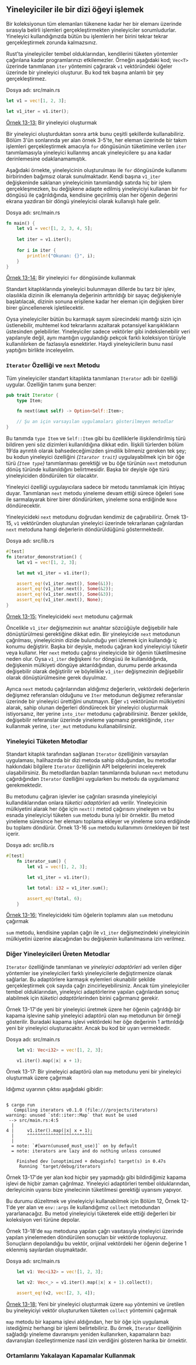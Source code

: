 ## Yineleyiciler ile bir dizi öğeyi işlemek
Bir koleksiyonun tüm elemanları tükenene kadar her bir elemanı üzerinde sırasıyla belirli işlemleri gerçekleştirmekten yineleyiciler sorumludurlar. Yineleyici kullandığınızda bütün bu işlemlerin her birini tekrar tekrar gerçekleştirmek zorunda kalmazsınız.

Rust'ta yineleyiciler tembel olduklarından, kendilerini tüketen yöntemler çağırılana kadar programlarınızı etkilemezler. Örneğin aşağıdaki kod; `Vec<T>` üzerinde tanımlanan `iter` yöntemini çağırarak `v1` vektöründeki öğeler üzerinde bir yineleyici oluşturur. Bu kod tek başına anlamlı bir şey gerçekleştirmez.

Dosya adı: src/main.rs
```Rust
let v1 = vec![1, 2, 3];

let v1_iter = v1.iter();
````
[Örnek 13-13:](https://play.rust-lang.org/?version=stable&mode=debug&edition=2018&gist=52bd47f729da130719a194242eb2dbb2) Bir yineleyici oluşturmak

Bir yineleyici oluşturduktan sonra artık bunu çeşitli şekillerde kullanabiliriz. Bölüm 3'ün sonlarında yer alan örnek 3-5'te, her eleman üzerinde bir takım işlemleri gerçekleştirmek amacıyla `for` döngüsünün tüketimine verilen `iter` tanımlamasıyla yineleyici kullanmış ancak  yineleyicilere şu ana kadar derinlemesine odaklanamamıştık.

Aşağıdaki örnekte, yineleyicinin oluşturulması ile `for` döngüsünde kullanımı birbirinden bağımsız olarak sunulmaktadır. Kendi başına `v1_iter` değişkeninde saklanan yineleyicinin tanımlandığı satırda hiç bir işlem gerçekleşmezken, bu değişkene adapte edilmiş yineleyiciyi kullanan bir `for` döngüsü ile çağrıldığında, kendisine geçirilmiş olan her öğenin değerini ekrana yazdıran bir döngü yineleyicisi olarak kullanışlı hale gelir.

Dosya adı: src/main.rs
```Rust
fn main() {
    let v1 = vec![1, 2, 3, 4, 5];
    
    let iter = v1.iter();
    
    for i in iter {
        println!("Okunan: {}", i);
    }
}
````
[Örnek 13-14:](https://play.rust-lang.org/?version=stable&mode=debug&edition=2018&gist=329f8b44fc0e94dccaca707c0ca98574) Bir yineleyici `for` döngüsünde kullanmak

Standart kitaplıklarında yineleyici bulunmayan dillerde bu tarz bir işlev, olasılıkla dizinin ilk elemanıyla değerinin arttırıldığı bir sayaç değişkeniyle başlatılacak, dizinin sonuna erişilene kadar her eleman için değişken birer birer güncellenerek işletilecektir.

Oysa yineleyiciler bütün bu karmaşık sayım sürecindeki mantığı sizin için üstlenebilir, muhtemel kod tekrarlarını azaltarak potansiyel karışıklıkların üstesinden gelebilirler. Yineleyiciler sadece vektörler gibi indekslenebilir veri yapılarıyle değil, aynı mantığın uygulandığı pekçok farklı koleksiyon türüyle kullanılılırken de fazlasıyla esnektirler. Haydi yineleyicilerin bunu nasıl yaptığını birlikte inceleyelim.

### `Iterator` Özelliği ve `next` Metodu
Tüm yineleyiciler standart kitaplıkta tanımlanan `Iterator` adlı bir özelliği uygular. Özelliğin tanımı şuna benzer:

```Rust
pub trait Iterator {
    type Item;

    fn next(&mut self) -> Option<Self::Item>;

    // Şu an için varsayılan uygulamaları gösterilmeyen metodlar
}
````

Bu tanımda `type Item` ve `Self::Item` gibi bu özelliklerle ilişkilendirilmiş türü bildiren yeni söz dizimleri kullanıldığına dikkat edin. İlişkili türlerden bölüm 19’da ayrıntılı olarak bahsedeceğimizden şimdilik bilmeniz gereken tek şey; bu kodun yineleyici özelliğini *(`Itarator trait`)* uygulayabilmek için bir öğe türü *(`Item type`)* tanımlanması gerektiği ve bu öğe türünün `next` metodunun dönüş türünde kullanıldığını belirtmesidir. Başka bir deyişle öğe türü yineleyiciden döndürülen tür olacaktır.

Yineleyici özelliği uygulayıcılara sadece bir metodu tanımlamak için ihtiyaç duyar. Tanımlanan `next` metodu yineleme devam ettiği sürece öğeleri `Some` ile sarmalayarak birer birer döndürürken, yineleme sona erdiğinde `None` döndürecektir.

Yineleyicideki `next` metodunu doğrudan kendimiz de çağırabiliriz. Örnek 13-15, `v1` vektöründen oluşturulan yineleyici üzerinde tekrarlanan çağrılardan `next` metoduna hangi değerlerin döndürüldüğünü göstermektedir.

Dosya adı: src/lib.rs
```Rust
#[test]
fn iterator_demonstration() {
    let v1 = vec![1, 2, 3];

    let mut v1_iter = v1.iter();

    assert_eq!(v1_iter.next(), Some(&1));
    assert_eq!(v1_iter.next(), Some(&2));
    assert_eq!(v1_iter.next(), Some(&3));
    assert_eq!(v1_iter.next(), None);
}
````
[Örnek 13-15:](https://play.rust-lang.org/?version=stable&mode=debug&edition=2018&gist=e482568e0feb193f65ef94da694624ee) Yineleyicideki `next` metodunu çağırmak

Öncelikle `v1_iter` değişmezinin `mut` anahtar sözcüğüyle değişebilir hale dönüştürülmesi gerektiğine dikkat edin. Bir yineleyicide `next` metodunun çağrılması, yineleyicinin dizide bulunduğu yeri izlemek için kullandığı iç konumu değiştirir. Başka bir deyişle, metodu çağıran kod yineleyiciyi tüketir veya kullanır. Her `next` metodu çağrısı yineleyicide bir öğenin tüketilmesine neden olur. Oysa `v1_iter` değişkeni `for` döngüsü ile kullanıldığında, değişkenin mülkiyeti döngüye aktarıldığından, durumu perde arkasında değişebilir olarak değiştirilir ve böylelikle `v1_iter` değişmezinin değişebilir olarak dönüştürülmesine gerek duyulmaz.

Ayrıca `next` metodu çağrılarından aldığımız değerlerin, vektördeki değerlerin değişmez referansları olduğunu ve `Iter` metodunun değişmez referanslar üzerinde bir yineleyici ürettiğini unutmayın. Eğer `v1` vektörünün mülkiyetini alarak, sahip olunan değerleri döndürecek bir yineleyici oluşturmak istiyorsanız, iter yerine `into_iter` metodunu çağırabilirsiniz. Benzer şekilde, değişebilir referanslar üzerinde yineleme yapmanız gerektiğinde, `iter` kullanmak yerine, `iter_mut` metodunu kullanabilirsiniz.

### Yineleyici Tüketen Metodlar

Standart kitaplık tarafından sağlanan `Iterator` özelliğinin varsayılan uygulaması, halihazırda bir dizi metoda sahip olduğundan, bu metodlar hakkındaki bilgilere `Iterator` özelliğinin API belgelerini inceleyerek ulaşabilirsiniz. Bu metodlardan bazıları tanımlarında bulunan `next` metodunu çağırdığından `Iterator` özelliğini uygularken bu metodu da uygulamanız gerekmektedir.

Bu metodunu çağıran işlevler ise çağrıları sırasında yineleyiciyi kullandıklarından onlara *tüketici adaptörleri* adı verilir. Yineleyicinin mülkiyetini alarak her öğe için `next()` metod çağırısını yineleyen ve bu esnada yineleyiciyi tüketen `sum` metodu buna iyi bir örnektir. Bu metod yineleme süresince her elemanı toplama ekleyer ve yineleme sona erdiğinde bu toplamı döndürür. Örnek 13-16 `sum` metodu kullanımını örnekleyen bir test içerir.

Dosya adı: src/lib.rs
```rust
#[test]
    fn iterator_sum() {
        let v1 = vec![1, 2, 3];

        let v1_iter = v1.iter();

        let total: i32 = v1_iter.sum();

        assert_eq!(total, 6);
    }
````
[Örnek 13-16:](https://play.rust-lang.org/?version=stable&mode=debug&edition=2018&gist=7ca2caae18e715846a7b3ed6fdbe42aa) Yineleyicideki tüm öğelerin toplamını alan `sum` metodunu çağırmak

`sum` metodu, kendisine yapılan çağrı ile `v1_iter` değişmezindeki yineleyicinin mülkiyetini üzerine alacağından bu değişkenin kullanılmasına izin verilmez.

### Diğer Yineleyicileri Üreten Metodlar

`Iterator` özelliğinde tanımlanan ve *yineleyici adaptörleri* adı verilen diğer yöntemler ise yineleyicileri farklı yineleyicilerle değiştirmenize olanak sağlarlar. Bu adaptörlere karmaşık eylemleri okunabilir şekilde gerçekleştirmek çok sayıda çağrı zincirleyebilirsiniz. Ancak tüm yineleyiciler tembel olduklarından, yineleyici adaptörlerine yapılan çağrılardan sonuç alabilmek için *tüketici adaptörleri*nden birini çağırmanız gerekir.

Örnek 13-17'de yeni bir yineleyici üretmek üzere her öğenin çağrıldığı bir kapama işlevine sahip yineleyici adaptörü olan `map` metodunun bir örneği gösterilir. Buradaki kapama işlevi vektördeki her öğe değerinin 1 arttırıldığı yeni bir yineleyici oluşturacaktır. Ancak bu kod bir uyarı vermektedir.

Dosya adı: src/main.rs

```rust
    let v1: Vec<i32> = vec![1, 2, 3];

    v1.iter().map(|x| x + 1);
````
Örnek 13-17: Bir yineleyici adaptörü olan `map` metodunu yeni bir yineleyici oluşturmak üzere çağırmak

ldığımız uyarının çıktısı aşağıdaki gibidir:

```Binary

$ cargo run
   Compiling iterators v0.1.0 (file:///projects/iterators)
warning: unused `std::iter::Map` that must be used
 --> src/main.rs:4:5
  |
4 |     v1.iter().map(|x| x + 1);
  |     ^^^^^^^^^^^^^^^^^^^^^^^^^
  |
  = note: `#[warn(unused_must_use)]` on by default
  = note: iterators are lazy and do nothing unless consumed

    Finished dev [unoptimized + debuginfo] target(s) in 0.47s
     Running `target/debug/iterators`

````
Örnek 13-17'de yer alan kod hiçbir şey yapmadığı gibi bildirdiğimiz kapama işlevi de hiçbir zaman çağrılmaz. Yineleyici adaptörleri tembel olduklarından, derleyicinin uyarısı bize yinelecinin tüketilmesi gerektiği uyarısını yapıyor.

Bu durumu düzeltmek ve yineleyiciyi kullanabilmek için Bölüm 12, Örnek 12-1'de yer alan ve `env::args` ile kullandığımız `collect` metodundan yararlanacağız. Bu metod yineleyiciyi tüketerek elde ettiği değerleri bir koleksiyon veri türüne depolar.

Örnek 13-18'de `map` metoduna yapılan çağrı vasıtasıyla yineleyici üzerinde yapılan yinelemeden döndürülen sonuçları bir vektörde topluyoruz. Sonuçların depolandığu bu vektör, orijinal vektördeki her öğenin değerine 1 eklenmiş sayılardan oluşmaktadır.

Dosya adı: src/main.rs

```rust
    let v1: Vec<i32> = vec![1, 2, 3];

    let v2: Vec<_> = v1.iter().map(|x| x + 1).collect();

    assert_eq!(v2, vec![2, 3, 4]);
````
[Örnek 13-18:](https://play.rust-lang.org/?version=stable&mode=debug&edition=2018&gist=79ccf9899d5e99ad545a5016e2ab09f2) Yeni bir yineleyici oluşturmak üzere `map` yöntemini ve üretilen bu yineleyiciyi vektör oluştururken tüketen `collect` yöntemini çağırmak

`map` metodu bir kapama işlevi aldığından, her bir öğe için uygulamak istediğimiz herhangi bir işlemi belirtebiliriz. Bu örnek, `Iterator` özelliğinin sağladığı yineleme davranışını yeniden kullanırken, kapamaların bazı davranışları özelleştirmenize nasıl izin verdiğini gösteren harika bir örnektir.

### Ortamlarını Yakalayan Kapamalar Kullanmak

